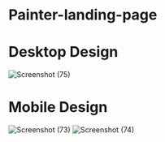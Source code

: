 # Painter-landing-page

# Desktop Design
![Screenshot (75)](https://user-images.githubusercontent.com/87639495/136681053-154e160b-4aad-4a6b-a9c3-476a4e4b9692.png)

# Mobile Design
![Screenshot (73)](https://user-images.githubusercontent.com/87639495/136681062-622f9cc9-0447-4151-9262-e620eb0fbefb.png)
![Screenshot (74)](https://user-images.githubusercontent.com/87639495/136681065-94a52933-4aff-49a0-a61f-a6b3d4fc98b0.png)
